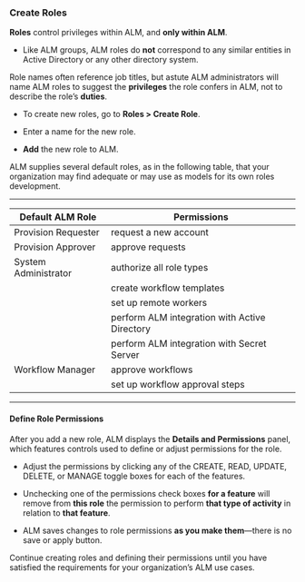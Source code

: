 ﻿[title]: # (Create Roles)
[tags]: # (Account Lifecycle Manager,ALM,)
[priority]: # (5320)

### Create Roles

**Roles** control privileges within ALM, and **only within ALM**.

* Like ALM groups, ALM roles do **not** correspond to any similar entities in Active Directory or any other directory system.

Role names often reference job titles, but astute ALM administrators will name ALM roles to suggest the **privileges** the role confers in ALM, not to describe the role’s **duties**.

* To create new roles, go to **Roles \> Create Role**.

* Enter a name for the new role.

* **Add** the new role to ALM.

ALM supplies several default roles, as in the following table, that your organization may find adequate or may use as models for its own roles development.
  
----
  
| Default ALM Role     | Permissions                                      | 
|----------------------|--------------------------------------------------|
| Provision Requester  | request a new account                            |
| Provision Approver   | approve requests                                 |
| System Administrator | authorize all role types                         |
|                      | create workflow templates                        |
|                      | set up remote workers                            |
|                      | perform ALM integration with Active Directory    |
|                      | perform ALM integration with Secret Server       |
| Workflow Manager     | approve workflows                                |
|                      | set up workflow approval steps                   |                                                                                                              
  
----
  
#### Define Role Permissions

After you add a new role, ALM displays the **Details and Permissions** panel, which features controls used to define or adjust permissions for the role.

* Adjust the permissions by clicking any of the CREATE, READ, UPDATE, DELETE, or MANAGE toggle boxes for each of the features.

* Unchecking one of the permissions check boxes **for a feature** will remove from **this role** the permission to perform **that type of activity** in relation to **that feature**.

* ALM saves changes to role permissions **as you make them**—there is no save or apply button.

Continue creating roles and defining their permissions until you have satisfied the requirements for your organization’s ALM use cases.


